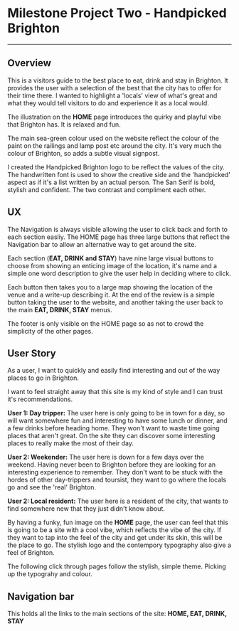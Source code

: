 
# Milestone Project Two - Handpicked Brighton
---
## Overview
This is a visitors guide to the best place to eat, drink and stay in Brighton. It provides the user with a selection of the best that the city has to offer for their time there. I wanted to highlight a 'locals' view of what's great and what they would tell visitors to do and experience it as a local would.

The illustration on the **HOME** page introduces the quirky and playful vibe that Brighton has. It is relaxed and fun. 

The main sea-green colour used on the website reflect the colour of the paint on the railings and lamp post etc around the city. It's very much the colour of Brighton, so adds a subtle visual signpost.

I created the Handpicked Brighton logo to be reflect the values of the city. The handwritten font is used to show the creative side and the 'handpicked' aspect as if it's a list written by an actual person. The San Serif is bold, stylish and confident. The two contrast and compliment each other. 

## UX

The Navigation is always visible allowing the user to click back and forth to each section easliy. The HOME page has three large buttons that reflect the Navigation bar to allow an alternative way to get around the site.

Each section (**EAT, DRINK and STAY**) have nine large visual buttons to choose from showing an enticing image of the location, it's name and a simple one word description to give the user help in deciding where to click.

Each button then takes you to a large map showing the location of the venue and a write-up describing it. At the end of the review is a simple button taking the user to the website, and another taking the user back to the main **EAT, DRINK, STAY** menus.

The footer is only visible on the HOME page so as not to crowd the simplicity of the other pages.

## User Story

As a user, I want to quickly and easily find interesting and out of the way places to go in Brighton. 

I want to feel straight away that this site is my kind of style and I can trust it's recommendations.

**User 1: Day tripper:** The user here is only going to be in town for a day, so will want somewhere fun and interesting to have some lunch or dinner, and a few drinks before heading home. They won't want to waste time going places that aren't great. On the site they can discover some interesting places to really make the most of their day.

**User 2: Weekender:** The user here is down for a few days over the weekend. Having never been to Brighton before they are looking for an interesting experience to remember. They don't want to be stuck with the hordes of other day-trippers and toursist, they want to go where the locals go and see the 'real' Brighton.

**User 2: Local resident:** The user here is a resident of the city, that wants to find somewhere new that they just didn't know about. 

By having a funky, fun image on the **HOME** page, the user can feel that this is going to be a site with a cool vibe, which reflects the vibe of the city. If they want to tap into the feel of the city and get under its skin, this will be the place to go. The stylish logo and the contempory typography also give a feel of Brighton.

The following click through pages follow the stylish, simple theme. Picking up the typograhy and colour. 

## Navigation bar

This holds all the links to the main sections of the site: **HOME, EAT, DRINK, STAY**




